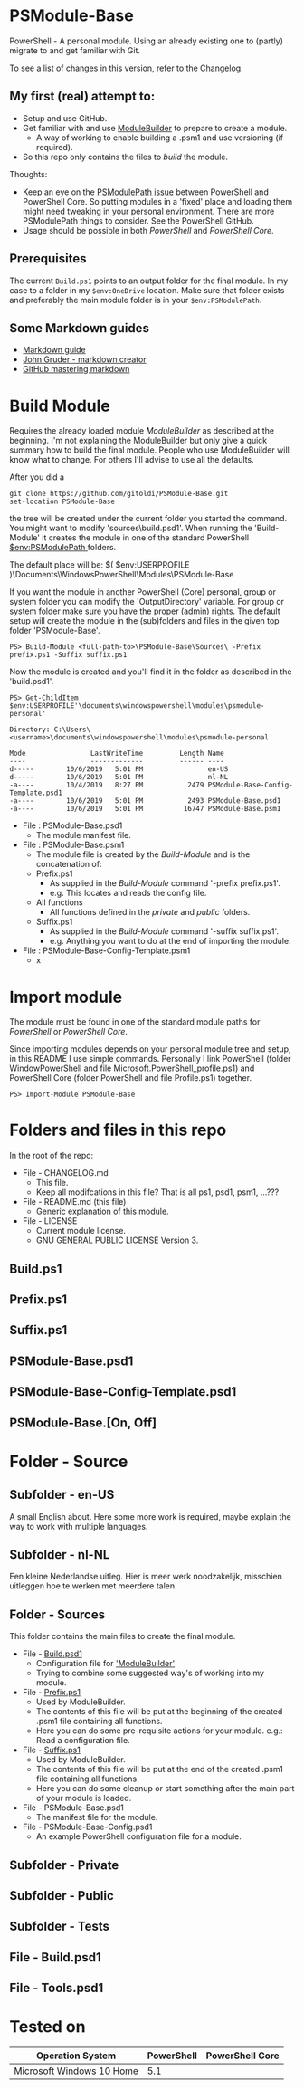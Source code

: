 
<h1 id='top'>PSModule-Base</h1>
PowerShell - A personal module. Using an already existing one to (partly) migrate to and get familiar with Git.

To see a list of changes in this version, refer to the [Changelog](CHANGELOG.md).

<h2>My first (real) attempt to:</h2>

* Setup and use GitHub.
* Get familiar with and use [ModuleBuilder](https://github.com/PoshCode/ModuleBuilder) to prepare to create a module.
    * A way of working to enable building a <module>.psm1 and use versioning (if required).
* So this repo only contains the files to *build* the module.

Thoughts:
* Keep an eye on the [PSModulePath issue](https://github.com/PowerShell/PowerShell/issues/6850) between PowerShell and PowerShell Core. So putting modules in a 'fixed' place and loading them might need tweaking in your personal environment. There are more PSModulePath things to consider. See the PowerShell GitHub.
* Usage should be possible in both *PowerShell* and *PowerShell Core*.

<h2>Prerequisites</h2>

The current ```Build.ps1``` points to an output folder for the final module. In my case to a folder in my ```$env:OneDrive``` location. Make sure that folder exists and preferably the main module folder is in your ```$env:PSModulePath```.

<h2>Some Markdown guides</h2>

* [Markdown guide](https://www.markdownguide.org/basic-syntax/)
* [John Gruder - markdown creator](https://daringfireball.net/projects/markdown/)
* [GitHub mastering markdown](https://guides.github.com/features/mastering-markdown/)

<h1 id='build'>Build Module</h1>

Requires the already loaded module *ModuleBuilder* as described at the beginning. I'm not explaining the ModuleBuilder but only give a quick summary how to build the final module. People who use ModuleBuilder will know what to change. For others I'll advise to use all the defaults.

After you did a

    git clone https://github.com/gitoldi/PSModule-Base.git
    set-location PSModule-Base

the tree will be created under the current folder you started the command. You might want to modify 'sources\build.psd1'. When running the 'Build-Module' it creates the module in one of the standard PowerShell [ $env:PSModulePath ]( https://docs.microsoft.com/en-us/powershell/developer/module/modifying-the-psmodulepath-installation-path ) folders. 

The default place will be: $( $env:USERPROFILE )\Documents\WindowsPowerShell\Modules\PSModule-Base

If you want the module in another PowerShell (Core) personal, group or system folder you can modify the 'OutputDirectory' variable. For group or system folder make sure you have the proper (admin) rights. The default setup will create the module in the (sub)folders and files in the given top folder 'PSModule-Base'.

    PS> Build-Module <full-path-to>\PSModule-Base\Sources\ -Prefix prefix.ps1 -Suffix suffix.ps1

Now the module is created and you'll find it in the folder as described in the 'build.psd1'. 

    PS> Get-ChildItem $env:USERPROFILE'\documents\windowspowershell\modules\psmodule-personal'

    Directory: C:\Users\<username>\documents\windowspowershell\modules\psmodule-personal
    
    Mode                LastWriteTime         Length Name
    ----                -------------         ------ ----
    d-----        10/6/2019   5:01 PM                en-US
    d-----        10/6/2019   5:01 PM                nl-NL
    -a----        10/4/2019   8:27 PM           2479 PSModule-Base-Config-Template.psd1
    -a----        10/6/2019   5:01 PM           2493 PSModule-Base.psd1
    -a----        10/6/2019   5:01 PM          16747 PSModule-Base.psm1

* File : PSModule-Base.psd1
    * The module manifest file.
* File : PSModule-Base.psm1
    * The module file is created by the *Build-Module* and is the concatenation of:
    * Prefix.ps1
        * As supplied in the *Build-Module* command '-prefix prefix.ps1'.
        * e.g. This locates and reads the config file.
    * All functions
        * All functions defined in the *private* and *public* folders.
    * Suffix.ps1
        * As supplied in the *Build-Module* command '-suffix suffix.ps1'.
        * e.g. Anything you want to do at the end of importing the module.
* File : PSModule-Base-Config-Template.psm1
    * x

<h1 id='import'>Import module</h1>

The module must be found in one of the standard module paths for *PowerShell* or *PowerShell Core*.

Since importing modules depends on your personal module tree and setup, in this README I use simple commands.
Personally I link PowerShell (folder WindowPowerShell and file Microsoft.PowerShell_profile.ps1) and PowerShell Core (folder PowerShell and file Profile.ps1) together.

    PS> Import-Module PSModule-Base

<h1 id='folderfiles'>Folders and files in this repo</h1>

In the root of the repo:

* File - CHANGELOG.md
    * This file.
    * Keep all modifcations in this file? That is all ps1, psd1, psm1, ...???
* File - README.md (this file)
    * Generic explanation of this module.
* File - LICENSE
    * Current module license.
    * GNU GENERAL PUBLIC LICENSE Version 3.

<h2 id="build">Build.ps1</h2>

<h2 id="prefix">Prefix.ps1</h2>

<h2 id="suffix">Suffix.ps1</h2>

<h2 id="suffix">PSModule-Base.psd1</h2>

<h2 id="suffix">PSModule-Base-Config-Template.psd1</h2>

<h2 id="suffix">PSModule-Base.[On, Off]</h2>

<h1 id='foldersource'>Folder - Source</h1>

<h2>Subfolder - en-US</h2>

A small English about.
Here some more work is required, maybe explain the way to work with multiple languages.

<h2>Subfolder - nl-NL</h2>

Een kleine Nederlandse uitleg.
Hier is meer werk noodzakelijk, misschien uitleggen hoe te werken met meerdere talen.

<h2>Folder - Sources</h2>

This folder contains the main files to create the final module.

* File - [Build.psd1](#build)
    * Configuration file for [ 'ModuleBuilder' ]( https://github.com/PoshCode/ModuleBuilder )
    * Trying to combine some suggested way's of working into my module.
* File - [Prefix.ps1](#prefix)
    * Used by ModuleBuilder.
    * The contents of this file will be put at the beginning of the created <module>.psm1 file containing all functions.
    * Here you can do some pre-requisite actions for your module. e.g.: Read a configuration file.
* File - [Suffix.ps1](#suffix)
    * Used by ModuleBuilder.
    * The contents of this file will be put at the end of the created <module>.psm1 file containing all functions.
    * Here you can do some cleanup or start something after the main part of your module is loaded.
* File - PSModule-Base.psd1
    * The manifest file for the module.
* File - PSModule-Base-Config.psd1
    * An example PowerShell configuration file for a module.

<h2>Subfolder - Private</h2>

<h2>Subfolder - Public</h2>

<h2>Subfolder - Tests</h2>

<h2>File - Build.psd1</h2>

<h2>File - Tools.psd1</h2>

<h1>Tested on</h1>

Operation System | PowerShell | PowerShell Core
-------------------------------------------------- | ---------- | ----------
Microsoft Windows 10 Home | 5.1 | 
